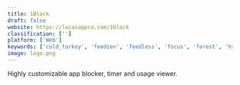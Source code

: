 ```yaml
---
title: 1Block
draft: false 
website: https://lucasappco.com/1block
classification: ['']
platform: ['Web']
keywords: ['cold_turkey', 'feedzen', 'feedless', 'focus', 'forest', 'hyperfocus', 'just_focus', 'mute_filters_by_feedly', 'reboot', 'selfcontrol', 'shepherd', 'trump_trump', 'airfocus_priority_poker']
image: logo.png
---
```

Highly customizable app blocker, timer and usage viewer.